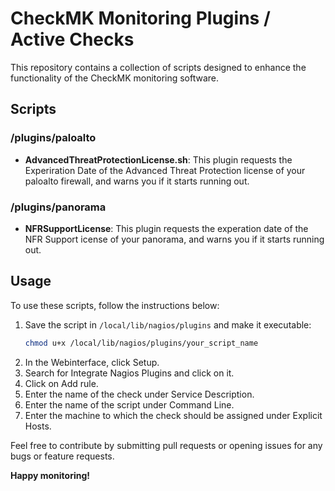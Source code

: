 # CheckMK Monitoring Plugins / Active Checks

This repository contains a collection of scripts designed to enhance the functionality of the CheckMK monitoring software.

## Scripts

### /plugins/paloalto
- **AdvancedThreatProtectionLicense.sh**: This plugin requests the Experiration Date of the Advanced Threat Protection license of your paloalto firewall, and warns you if it starts running out.

### /plugins/panorama
- **NFRSupportLicense**: This plugin requests the experation date of the NFR Support icense of your panorama, and warns you if it starts running out.

## Usage

To use these scripts, follow the instructions below:

1. Save the script in `/local/lib/nagios/plugins` and make it executable:
   ```sh
   chmod u+x /local/lib/nagios/plugins/your_script_name

2. In the Webinterface, click Setup.
3. Search for Integrate Nagios Plugins and click on it.
4. Click on Add rule.
5. Enter the name of the check under Service Description.
6. Enter the name of the script under Command Line.
7. Enter the machine to which the check should be assigned under Explicit Hosts.


Feel free to contribute by submitting pull requests or opening issues for any bugs or feature requests.

**Happy monitoring!**
